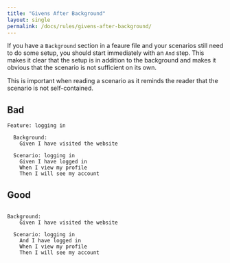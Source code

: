 ```yaml
---
title: "Givens After Background"
layout: single
permalink: /docs/rules/givens-after-background/
---
```


If you have a `Background` section in a feaure file and your scenarios still need to do some setup, you should start immediately with an `And` step. This makes it clear that the setup is in addition to the background and makes it obvious that the scenario is not sufficient on its own.

This is important when reading a scenario as it reminds the reader that the scenario is not self-contained.

## Bad

```gherkin
Feature: logging in

  Background:
    Given I have visited the website

  Scenario: logging in
    Given I have logged in
    When I view my profile
    Then I will see my account
```

## Good

```gherkin

Background:
    Given I have visited the website

  Scenario: logging in
    And I have logged in
    When I view my profile
    Then I will see my account
```
